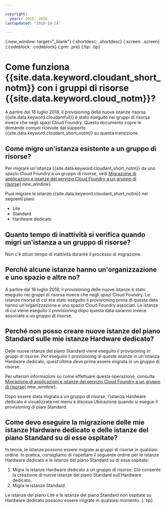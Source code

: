 ```yaml
---

copyright:
  years: 2015, 2018
lastupdated: "2018-10-24"

---
```


{:new_window: target="_blank"}
{:shortdesc: .shortdesc}
{:screen: .screen}
{:codeblock: .codeblock}
{:pre: .pre}
{:tip: .tip}

<!-- Acrolinx: 2017-05-10 -->

# Come funziona {{site.data.keyword.cloudant_short_notm}} con i gruppi di risorse {{site.data.keyword.cloud_notm}}?

A partire dal 16 luglio 2018, il provisioning delle nuove istanze risorsa {{site.data.keyword.cloudantfull}} è stato eseguito nei gruppi di risorsa invece che negli spazi Cloud Foundry. Questo documento copre le domande comuni ricevute dal supporto {{site.data.keyword.cloudant_short_notm}} su questa transizione.

## Come migro un'istanza esistente a un gruppo di risorse?

Per migrare un'istanza {{site.data.keyword.cloudant_short_notm}} da uno spazio Cloud Foundry a un gruppo di risorse, vedi [Migrazione di applicazioni e istanze del servizio Cloud Foundry a un gruppo di risorse](https://console.bluemix.net/docs/resources/instance_migration.html#migrate){:new_window}.

Puoi migrare le istanze {{site.data.keyword.cloudant_short_notm}} nei seguenti piani:

- Lite
- Standard
- Hardware dedicato

## Quanto tempo di inattività si verifica quando migri un'istanza a un gruppo di risorse?

Non c'è alcun tempo di inattività durante il processo di migrazione.

## Perché alcune istanze hanno un'organizzazione e uno spazio e altre no?

A partire dal 16 luglio 2018, il provisioning delle nuove istanze è stato eseguito nei gruppi di risorsa invece che negli spazi Cloud Foundry. Le istanze risorsa di cui era stato eseguito il provisioning prima di questa data hanno un'organizzazione e uno spazio Cloud Foundry associati. Le istanze di cui viene eseguito il provisioning dopo questa data saranno invece associate a un gruppo di risorse.

## Perché non posso creare nuove istanze del piano Standard sulle mie istanze Hardware dedicato?

Delle nuove istanze del piano Standard viene eseguito il provisioning in gruppi di risorse. Per eseguire il provisioning di queste istanze in un'istanza Hardware dedicato, quest'ultima deve prima essere migrata in un gruppo di risorse.

Per ulteriori informazioni su come effettuare questa operazione, consulta [Migrazione di applicazioni e istanze del servizio Cloud Foundry a un gruppo di risorse](https://console.bluemix.net/docs/resources/instance_migration.html#migrate){:new_window}.

Dopo essere stata migrata a un gruppo di risorse, l'istanza Hardware dedicato è visualizzata nel menu a discesa Ubicazione quando si esegue il provisioning di piani Standard.

## Come devo eseguire la migrazione delle mie istanze Hardware dedicato e delle istanze del piano Standard su di esse ospitate?

In teoria, le istanze possono essere migrate ai gruppi di risorse in qualsiasi ordine. In pratica, consigliamo di rispettare il seguente ordine per le istanze Hardware dedicato e le istanze del piano Standard su di esse ospitate:

1. Migra le istanze Hardware dedicato a un gruppo di risorse. Ciò consente la creazione di nuove istanze del piano Standard sull'Hardware dedicato.
2. Migra le istanze Standard.

Le istanze del piano Lite e le istanze del piano Standard non ospitate su Hardware dedicato possono essere migrate in qualsiasi momento.
{: tip}
